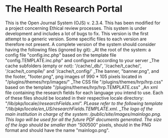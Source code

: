 <h1>The Health Research Portal</h1>

This is the Open Journal System (OJS) v. 2.3.4.
This has been modified for a project concerning Ethical review processes.
This system is under development and includes a lot of bugs to fix.
This version is the first attempt to a generic version. Some specific files to each version are therefore not present. A complete version of the system should consider having the following files (ignored by git):
_At the root of the system: a config file "config.inc.php" based on the template file "config.TEMPLATE.inc.php" and configured according to your server
_The cache subfolders (empty or not): '/cache/_db/', '/cache/t_cache/', '/cache/t_compile/' and '/cache/t_config/'
_The banner, "banner.png", and the footer, "footer.png", png images of 990 * 105 pixels located in "/plugins/themes/hrp/images/"
_The CSS file "/plugins/themes/hrp/hrp.css" based on the template "/plugins/themes/hrp/hrp.TEMPLATE.css"
_An xml file containing the research fields for each language you intend to use. Each of these files should be located in their respective locale directory: "/lib/pkp/locale/*/researchFields.xml". PLease refer to the following template "/lib/pkp/locale/en_US/researchFields.TEMPLATE.xml.
_The logo of the main institution in charge of the system: /public/site/images/mainlogo.png. This logo will be used for all the future PDF documents generated. The size of the logo should be smaller than "500*500" pixels, should in the PNG format and should have the name "mainlogo.png".
